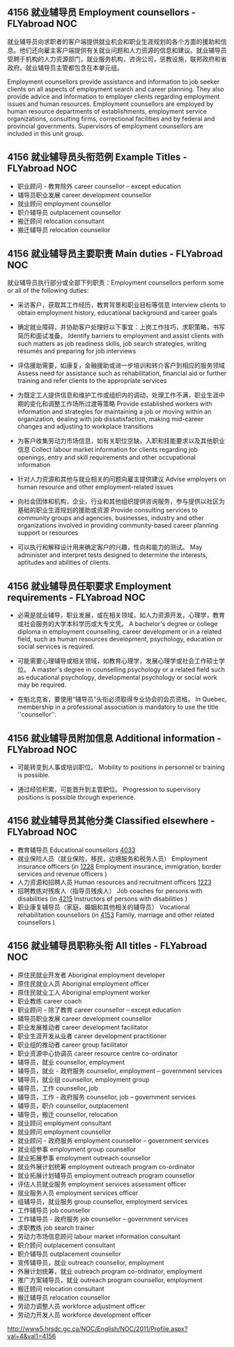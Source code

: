 ## 4156 就业辅导员 Employment counsellors - FLYabroad NOC

就业辅导员向求职者的客户端提供就业机会和职业生涯规划的各个方面的援助和信息。他们还向雇主客户端提供有关就业问题和人力资源的信息和建议。就业辅导员受聘于机构的人力资源部门，就业服务机构，咨询公司，惩教设施，联邦政府和省政府。就业辅导员主管都包含在本单元组。

Employment counsellors provide assistance and information to job seeker clients on all aspects of employment search and career planning. They also provide advice and information to employer clients regarding employment issues and human resources. Employment counsellors are employed by human resource departments of establishments, employment service organizations, consulting firms, correctional facilities and by federal and provincial governments. Supervisors of employment counsellors are included in this unit group.

## 4156 就业辅导员头衔范例 Example Titles - FLYabroad NOC

* 职业顾问 - 教育除外 career counsellor – except education
* 辅导员职业发展 career development counsellor
* 就业顾问 employment counsellor
* 职介辅导员 outplacement counsellor
* 搬迁顾问 relocation consultant
* 搬迁辅导员 relocation counsellor

## 4156 就业辅导员主要职责 Main duties - FLYabroad NOC

就业辅导员执行部分或全部下列职责：Employment counsellors perform some or all of the following duties:

* 采访客户，获取其工作经历，教育背景和职业目标等信息
Interview clients to obtain employment history, educational background and career goals

* 确定就业障碍，并协助客户处理好以下事宜：上岗工作技巧，求职策略，书写简历和面试准备。
Identify barriers to employment and assist clients with such matters as job readiness skills, job search strategies, writing résumés and preparing for job interviews

* 评估援助需要，如康复，金融援助或进一步培训和转介客户到相应的服务领域
Assess need for assistance such as rehabilitation, financial aid or further training and refer clients to the appropriate services

* 为既定工人提供信息和维护工作或组织内的调动，处理工作不满，职业生涯中期的变化和调整工作场所过渡等策略
Provide established workers with information and strategies for maintaining a job or moving within an organization, dealing with job dissatisfaction, making mid-career changes and adjusting to workplace transitions

* 为客户收集劳动力市场信息，如有关职位空缺，入职和技能要求以及其他职业信息
Collect labour market information for clients regarding job openings, entry and skill requirements and other occupational information

* 针对人力资源和其他与就业相关的问题向雇主提供建议
Advise employers on human resource and other employment-related issues

* 向社会团体和机构，企业，行业和其他组织提供咨询服务，参与提供以社区为基础的职业生涯规划的援助或资源
Provide consulting services to community groups and agencies, businesses, industry and other organizations involved in providing community-based career planning support or resources

* 可以执行和解释设计用来确定客户的兴趣，性向和能力的测试。
May administer and interpret tests designed to determine the interests, aptitudes and abilities of clients.

## 4156 就业辅导员任职要求 Employment requirements - FLYabroad NOC

* 必需是就业辅导，职业发展，或在相关领域，如人力资源开发，心理学，教育或社会服务的大学本科学历或大专文凭。
A bachelor's degree or college diploma in employment counselling, career development or in a related field, such as human resources development, psychology, education or social services is required.

* 可能需要心理辅导或相关领域，如教育心理学，发展心理学或社会工作硕士学位。
A master's degree in counselling psychology or a related field such as educational psychology, developmental psychology or social work may be required.

* 在魁北克省，要使用“辅导员”头衔必须取得专业协会的会员资格。
In Quebec, membership in a professional association is mandatory to use the title ''counsellor''.

## 4156 就业辅导员附加信息 Additional information - FLYabroad NOC

* 可能转变到人事或培训职位。
Mobility to positions in personnel or training is possible.

* 通过经验积累，可能晋升到主管职位。
Progression to supervisory positions is possible through experience.

## 4156 就业辅导员其他分类 Classified elsewhere - FLYabroad NOC

* 教育辅导员 Educational counsellors [4033](4033)
* 就业保险人员（就业保险，移民，边境服务和税务人员） Employment insurance officers (in [1228](1228) Employment insurance, immigration, border services and revenue officers )
* 人力资源和招聘人员 Human resources and recruitment officers [1223](1223)
* 招聘教练对残疾人（指导员残疾人） Job coaches for persons with disabilities (in [4215](4215) Instructors of persons with disabilities )
* 职业康复辅导员（家庭，婚姻和其他相关的辅导员） Vocational rehabilitation counsellors (in [4153](4153) Family, marriage and other related counsellors )

## 4156 就业辅导员职称头衔 All titles - FLYabroad NOC

* 原住民就业开发者 Aboriginal employment developer
* 原住民就业人员 Aboriginal employment officer
* 原住民就业工人 Aboriginal employment worker
* 职业教练 career coach
* 职业顾问 - 除了教育 career counsellor – except education
* 辅导员职业发展 career development counsellor
* 职业发展推动者 career development facilitator
* 职业生涯开发从业者 career development practitioner
* 职业组的推动者 career group facilitator
* 职业资源中心协调员 career resource centre co-ordinator
* 辅导员，就业 counsellor, employment
* 辅导员，就业 - 政府服务 counsellor, employment – government services
* 辅导员，就业组 counsellor, employment group
* 辅导员，工作 counsellor, job
* 辅导员，工作 - 政府服务 counsellor, job – government services
* 辅导员，职介 counsellor, outplacement
* 辅导员，搬迁 counsellor, relocation
* 就业顾问 employment consultant
* 就业顾问 employment counsellor
* 就业顾问 - 政府服务 employment counsellor – government services
* 就业组参事 employment group counsellor
* 就业拓展参事 employment outreach counsellor
* 就业外展计划统筹 employment outreach program co-ordinator
* 就业拓展计划辅导员 employment outreach program counsellor
* 评估人员就业服务 employment services assessment officer
* 就业服务人员 employment services officer
* 组辅导员，就业服务 group counsellor, employment services
* 工作辅导员 job counsellor
* 工作辅导员 - 政府服务 job counsellor – government services
* 求职教练 job search trainer
* 劳动力市场信息顾问 labour market information consultant
* 职介顾问 outplacement consultant
* 职介辅导员 outplacement counsellor
* 宣传辅导员，就业 outreach counsellor, employment
* 外展计划统筹，就业 outreach program co-ordinator, employment
* 推广方案辅导员，就业 outreach program counsellor, employment
* 搬迁顾问 relocation consultant
* 搬迁辅导员 relocation counsellor
* 劳动力调整人员 workforce adjustment officer
* 劳动力开发人员 workforce development officer

http://www5.hrsdc.gc.ca/NOC/English/NOC/2011/Profile.aspx?val=4&val1=4156